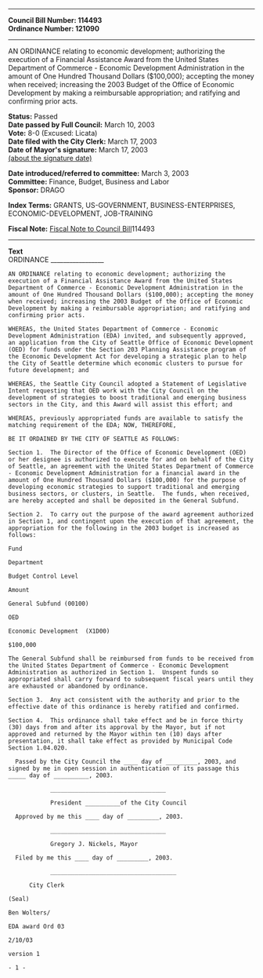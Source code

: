* * * * *  
  
**Council Bill Number: [](#h0)[](#h2)114493**   
**Ordinance Number: 121090**  
  
* * * * *  
  
AN ORDINANCE relating to economic development; authorizing the execution of a Financial Assistance Award from the United States Department of Commerce - Economic Development Administration in the amount of One Hundred Thousand Dollars ($100,000); accepting the money when received; increasing the 2003 Budget of the Office of Economic Development by making a reimbursable appropriation; and ratifying and confirming prior acts.  
  
**Status:** Passed   
**Date passed by Full Council:** March 10, 2003   
**Vote:** 8-0 (Excused: Licata)   
**Date filed with the City Clerk:** March 17, 2003   
**Date of Mayor's signature:** March 17, 2003   
[(about the signature date)](/~public/approvaldate.htm)   
  
  
**Date introduced/referred to committee:** March 3, 2003   
**Committee:** Finance, Budget, Business and Labor   
**Sponsor:** DRAGO   
  
**Index Terms:** GRANTS, US-GOVERNMENT, BUSINESS-ENTERPRISES, ECONOMIC-DEVELOPMENT, JOB-TRAINING  
  
**Fiscal Note:** [Fiscal Note to Council Bill](http://clerk.seattle.gov/~public/fnote/114493.htm)[](#h1)[](#h3)114493  
  
* * * * *  
  
**Text**  
    ORDINANCE _________________  
  
    AN ORDINANCE relating to economic development; authorizing the  
    execution of a Financial Assistance Award from the United States  
    Department of Commerce - Economic Development Administration in the  
    amount of One Hundred Thousand Dollars ($100,000); accepting the money  
    when received; increasing the 2003 Budget of the Office of Economic  
    Development by making a reimbursable appropriation; and ratifying and  
    confirming prior acts.  
  
    WHEREAS, the United States Department of Commerce - Economic  
    Development Administration (EDA) invited, and subsequently approved,  
    an application from the City of Seattle Office of Economic Development  
    (OED) for funds under the Section 203 Planning Assistance program of  
    the Economic Development Act for developing a strategic plan to help  
    the City of Seattle determine which economic clusters to pursue for  
    future development; and  
  
    WHEREAS, the Seattle City Council adopted a Statement of Legislative  
    Intent requesting that OED work with the City Council on the  
    development of strategies to boost traditional and emerging business  
    sectors in the City, and this Award will assist this effort; and  
  
    WHEREAS, previously appropriated funds are available to satisfy the  
    matching requirement of the EDA; NOW, THEREFORE,  
  
    BE IT ORDAINED BY THE CITY OF SEATTLE AS FOLLOWS:  
  
    Section 1.  The Director of the Office of Economic Development (OED)  
    or her designee is authorized to execute for and on behalf of the City  
    of Seattle, an agreement with the United States Department of Commerce  
    - Economic Development Administration for a financial award in the  
    amount of One Hundred Thousand Dollars ($100,000) for the purpose of  
    developing economic strategies to support traditional and emerging  
    business sectors, or clusters, in Seattle.  The funds, when received,  
    are hereby accepted and shall be deposited in the General Subfund.  
  
    Section 2.  To carry out the purpose of the award agreement authorized  
    in Section 1, and contingent upon the execution of that agreement, the  
    appropriation for the following in the 2003 budget is increased as  
    follows:  
  
    Fund  
  
    Department  
  
    Budget Control Level  
  
    Amount  
  
    General Subfund (00100)  
  
    OED  
  
    Economic Development  (X1D00)  
  
    $100,000  
  
    The General Subfund shall be reimbursed from funds to be received from  
    the United States Department of Commerce - Economic Development  
    Administration as authorized in Section 1.  Unspent funds so  
    appropriated shall carry forward to subsequent fiscal years until they  
    are exhausted or abandoned by ordinance.  
  
    Section 3.  Any act consistent with the authority and prior to the  
    effective date of this ordinance is hereby ratified and confirmed.  
  
    Section 4.  This ordinance shall take effect and be in force thirty  
    (30) days from and after its approval by the Mayor, but if not  
    approved and returned by the Mayor within ten (10) days after  
    presentation, it shall take effect as provided by Municipal Code  
    Section 1.04.020.  
  
      Passed by the City Council the ____ day of _________, 2003, and  
    signed by me in open session in authentication of its passage this  
    _____ day of __________, 2003.  
  
                _________________________________  
  
                President __________of the City Council  
  
      Approved by me this ____ day of _________, 2003.  
  
                _________________________________  
  
                Gregory J. Nickels, Mayor  
  
      Filed by me this ____ day of _________, 2003.  
  
                ____________________________________  
  
          City Clerk  
  
    (Seal)  
  
    Ben Wolters/  
  
    EDA award Ord 03  
  
    2/10/03  
  
    version 1  
  
    - 1 -  
